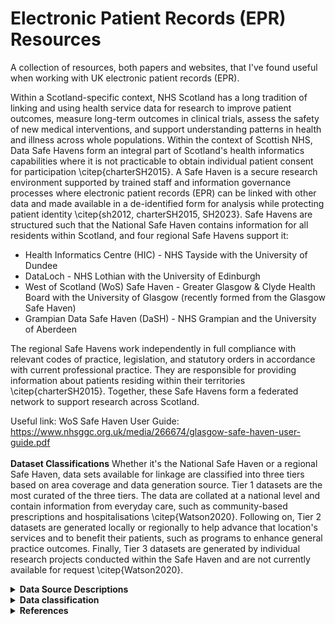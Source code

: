# Electronic Patient Records (EPR) Resources
A collection of resources, both papers and websites, that I've found useful when working with UK electronic patient records (EPR). 

Within a Scotland-specific context, NHS Scotland has a long tradition of linking and using health service data for research to improve patient outcomes, measure long-term outcomes in clinical trials, assess the safety of new medical interventions, and support understanding patterns in health and illness across whole populations. Within the context of Scottish NHS, Data Safe Havens form an integral part of Scotland's health informatics capabilities where it is not practicable to obtain individual patient consent for participation \citep{charterSH2015}. A Safe Haven is a secure research environment supported by trained staff and information governance processes where electronic patient records (EPR) can be linked with other data and made available in a de-identified form for analysis while protecting patient identity \citep{sh2012, charterSH2015, SH2023}. Safe Havens are structured such that the National Safe Haven contains information for all residents within Scotland, and four regional Safe Havens support it:
* Health Informatics Centre (HIC) - NHS Tayside with the University of Dundee
* DataLoch - NHS Lothian with the University of Edinburgh
* West of Scotland (WoS) Safe Haven - Greater Glasgow & Clyde Health Board with the University of Glasgow (recently formed from the Glasgow Safe Haven)
* Grampian Data Safe Haven (DaSH) - NHS Grampian and the University of Aberdeen

The regional Safe Havens work independently in full compliance with relevant codes of practice, legislation, and statutory orders in accordance with current professional practice. They are responsible for providing information about patients residing within their territories \citep{charterSH2015}. Together, these Safe Havens form a federated network to support research across Scotland. 

Useful link: WoS Safe Haven User Guide: https://www.nhsggc.org.uk/media/266674/glasgow-safe-haven-user-guide.pdf
<br></br>
<b>Dataset Classifications</b>
Whether it's the National Safe Haven or a regional Safe Haven, data sets available for linkage are classified into three tiers based on area coverage and data generation source. Tier 1 datasets are the most curated of the three tiers. The data are collated at a national level and contain information from everyday care, such as community-based prescriptions and hospitalisations \citep{Watson2020}. Following on, Tier 2 datasets are generated locally or regionally to help advance that location's services and to benefit their patients, such as programs to enhance general practice outcomes. Finally, Tier 3 datasets are generated by individual research projects conducted within the Safe Haven and are not currently available for request \citep{Watson2020}.
<details>
<summary><b>Data Source Descriptions</b></summary>
  The following is not an exhaustive list of available datasets but rather is intended to provide a list of the most commonly requested ones. 
  <details>
<summary><b><i>Demographics</i></b></summary>
    Scotland has a long history of EPR captured from birth through death using individual Community Health Index (CHI) numbers. CHI numbers allow for the unique identification and tracking of patients across NHS Scotland's services \citep{NHSDigChi2022}. The CHI number is the Scottish equivalent to England and Wales's NHS number. CHI numbers are assigned to each patient upon first registration with the system \citep{NHSChind}. CHI numbers are ten digits long, with the first six digits taken from the date of birth in two-digit format (<tt>DDMMYY</tt>), two random digits, a sex-based digit (i.e., even for women and odd for men), and an arithmetical check digit \citep{NHSDigChi2022}. 
    <br></br>
    The demographics data are collated from a collection of sources based on CHI numbers. The data made available within the dataset are acquired largely from National Records Scotland (NRS) and records available to the NHS Safe Haven team. Demographic data include obfuscated date of birth (DOB), sex, and Scottish Index of Multiple Deprivation (SIMD).
    <br></br>
    <b>Date of Birth</b>
    The NHS Safe Haven team obfuscated the canonical DOB. In the <tt>YYYY-MM-DD</tt> date format, DOBs are uniformly obfuscated by setting the day part of the date to be the middle of the month while maintaining the month and year values. For example, a birthday of 1922-01-09 would be changed to 1922-01-15.
 <br></br>
<b>Sex</b> The Demographics <tt>sex</tt> field was taken as the authoritative version for an individual's sex. 
<br></br>
<b>Scottish Index of Multiple Deprivation (SIMD)</b>
    Scottish Index of Multiple Deprivation (SIMD) is an area-based measurement of socioeconomic deprivation assigned to residents of Scotland based on where they live. Scottish residents' SIMD 2012 status was calculated by the Scottish Government using thirty-one indicators from seven different aspects of deprivation: income, employment, health, education, housing, geographic access, and crime. The indicators are combined using a weighted sum to create a single index, providing a relative ranking for each small geographic area in Scotland. Areas average about 800 individuals \citep{Executive2012}. It is important to note that SIMD can only measure an area’s level of deprivation, not an individual’s level. The absence of deprivation should not necessarily be correlated with affluence. The terms most deprived or least deprived were used to refer to the areas and not to the individuals living in those areas \citep{Executive2012}. Other year's indexes are also available. 
<br></br>
Useful link: https://www.gov.scot/collections/scottish-index-of-multiple-deprivation-2020/
<br></br>

<p>[!NOTE] Ethnicity is not recorded in the demographics file, though it is recorded in multiple other datasets, including the Scottish Morbidity Records and Scottish Care Information (SCI) Diabetes. Each dataset has a different level of granularity (e.g., 'White' versus 'White - Scottish' or 'White - British').</p>
  </details>
    <details>
<summary><b><i>Deaths</i></b></summary>
      The deaths file is a Tier 1 dataset containing combined records of death from the General Register Office, sourcing data primarily from NRS deaths, though others can be used. Each record contains information including date of death (DOD), location of death, the underlying cause of death (COD), and space for up to 10 contributing <tt>COD</tt>. Since 1 January 2000, CODs are coded in accordance with the International Classification of Disease, 10<sup>th</sup> revision (ICD-10) \citep{NRS_DeathsBackground} (see [Section ICD-10](#sec-icd10)).
      <br></br>
      <b>Cause of death</b>
      The underlying COD was recorded under <tt>COD</tt>. Within Scotland and the UK, the underlying COD is defined according to the World Health Organization's (WHO) definition as either the disease or injury which initiated the series of events leading directly to death or the circumstances of the accident or violence which produced the fatal injury \citep{who2022death, NationalRecordsofScotlandCOD}. If the certifying medical personnel cannot choose a single underlying COD, NRS uses the internationally agreed mortality coding rules in the ICD-10 standard to select the underlying cause of death \citep{Calderwood2018CertOfDeath}. Additionally, up to ten contributory CODs may be recorded. These are listed in ascending order based on their location within the series of events leading to death, with the first recorded as <tt>COD0</tt> and the last recorded under <tt>COD9</tt>.
    </details>
      <details>
<summary><b><i>General Practice Local Enhanced Services (GP LES)</i></b></summary>
       <p> [!NOTE] Ccogerage ended in 2018. </p>
 Local Enhanced Services (LES) for general practice surgeries (GPs) is a service for which general practice surgeries receive additional payments for demonstrating a high-quality service for specific conditions, including coronary heart disease, diabetes mellitus, stroke, chronic obstructive pulmonary disease, heart failure with reduced ejection fraction (but not heart failure with preserved ejection fraction), learning disabilities, and nationally enhanced services for drug misuse. Surgeries can subscribe to any number of the LES, without covering every service. The GPLES is a dataset which contains information about patients who received care under the LES scheme. Of note, coverage ended in 2018. 

Each GPLES record contains a <tt>safehavenID</tt>, the event date (<tt>EventDate</tt>), a Read code describing the entry (<tt>READCODE</tt>), a user-editable description to complement said code (<tt>Description</tt>), a flag for if the record pertains to a prescription (<tt>IsPrescription</tt>), a flag for if the record pertains to numerical values (<tt>IsValue</tt>), two value fields (<tt>Value1</tt> and <tt>Value2</tt>), the local enhanced service area (e.g., 3 for diabetes and 4 for congestive heart failure) (<tt>LESAreaID</tt>).
      </details>
<details>
<summary><b><i>Scottish Morbidity Records (SMR)</i></b></summary>
Scottish Morbidity Records are Tier 1 datasets containing individual-level healthcare data for patients treated on the NHS within Scotland. The type of record denotes the general type of healthcare received and/or the patient's medical status.
<br/><br/>
<details>
<summary>SMR00 - Outpatient Appointments & Attendance</summary>
  [!NOTE] It is Recommended to avoid using diagnostic or procedural information from SMR00
  <br></br>
  SMR00 contains information on outpatient appointments, attendance, and procedures performed. A record is generated when a patient either has outpatient clinical interaction or when the patient meets with a healthcare provider responsible for care outwith an outpatient clinic session \citep{SMR00nd}. The value of SMR00 lies in tracking patient contact with a specialist. Unfortunately, this rarely includes information on diagnosis or procedures.
</details>
<details>
<summary>SMR01 - General/Acute Inpatient & Day Case</summary><a name="sec-smr01"></a>
SMR01 contains information regarding all general and acute inpatient and day cases from all NHS hospitals in Scotland. Each row of data corresponds to an episode of care. Patients receive a new episode of care each time they change specialty, significant facility <a href="#specialty">[1]</a>, or consultant for medical reasons.
   <br></br>
Each episode of care contains some demographic information about the patient, admission, discharge, procedures if performed, and diagnostic factor(s) contributing to the episode. The demographic information contained within each row is limited to ethnicity, age, and Scottish Index of Multiple Deprivation (SIMD) decile and quintile. Admission information covers admission date (<tt>ADMDATE</tt>), admission type (i.e., emergency, urgent, or routine in <tt>ADMTYPE</tt>), where the patient was admitted or transferred from (<tt>ADMTRANS</tt>), what specialty the patient was treated by (<tt>SPEC</tt>), and what hospital the patient was admitted to (<tt>HOSP</tt>). Discharge information covers discharge date (<tt>DISDATE</tt>), discharge type (e.g., regular discharge, death, or transfer in <tt>DISTYPE</tt>), and where the patient was discharged or transferred to (<tt>DISTRANS</tt>). 
Each record must have the first diagnostic position (<tt>DIAG1</tt>) populated, which defines the primary diagnosis or main problem treated within the episode of care, and may have up to five additional positions populated with diagnosis information classified using ICD-10 codes (see [Section ICD-10](#sec-icd10)). Data quality assurance assessments have suggested coding accuracy levels $\geq$ 88% using the first 4 digits of the ICD-10 code for <tt>DIAG1</tt>, but accuracy declines for <tt>DIAG2</tt> - <tt>DIAG6</tt>, including under-reporting of common conditions such as heart failure and atrial fibrillation/flutter \citep{PHS2019, Khand2005, DataAccuractySMR012019}. However, coding may be more accurate for some conditions which have a large objective component to diagnosis (e.g., cancer, myocardial infarction), but much less accurate for those which have a large subjective component (e.g., heart failure), or where the problem is not considered a primary problem (e.g., atrial fibrillation \citep{Khand2005}.
 <br></br>

Additionally, each record has space for up to four procedures (<tt>OPxA</tt> [where <tt>x</tt> is the procedure number 1 - 4]) with the potential for additional information (e.g., laterality, aborted, or unsuccessful are coded in <tt>OPxB</tt> [where <tt>x</tt> is the procedure number 1 - 4]) codes recorded using Office of Population Censuses and Surveys Classification of Interventions and Procedures, version 4 (OPCS-4) (see Section \ref{sec:opcs}). Where applicable, the procedure coded in <tt>OP1A</tt> is considered the primary or main procedure for that episode of care. As with diagnostic codes, duality assurance assessments have shown coding accuracy levels $\geq$ 94% using the first four digits of the OPCS-4 code, with $\geq$ 97% of hospitals reporting codes \citep{PHS2019}.  
<br></br>
<p id="specialty">[1] A division of medicine or density covering a specific area of clinical activity and identified within one of the Royal Colleges or Faculties.</p>

Useful links:
* SMR01 crib sheet:https://publichealthscotland.scot/media/24925/smr01_crib_270323.pdf
* Explanation of data collection and validation: https://www.publichealthscotland.scot/publications/acute-hospital-activity-and-nhs-beds-information-quarterly/acute-hospital-activity-and-nhs-beds-information-quarterly-quarter-ending-31-december-2019/data-quality/
* WoS SMR01 Data Package explanation: https://www.nhsggc.org.uk/media/251274/13-smr01-data-package.pdf
</details>
<details>
<summary>SMR04 - Mental Health Inpatient & Day Cases</summary>
  SMR04 contains information regarding mental health inpatient and day cases. The SMR04 dataset has a similar format to that of SMR01 (see [Section SMR01]((#sec-smr01)) with regard to the information provided. Data points are recorded within episodes of care and contain patient demographics, admission, discharge, and diagnostic information. However, in most cases, patients will be transferred to general hospitals to undergo procedures and medical intervention, which would be recorded in SMR01. For this reason, patients are still at risk of experiencing an SMR01 admission while receiving care under the purview of an SMR04 contributing facility. SMR04 admissions tend to be for more extended stays than are found in SMR01 admissions.
  <br></br>
  Useful links:
  SMR04 crib sheet: https://publichealthscotland.scot/media/24927/smr04_crib_270323.pdf
</details>
<details>
<summary>SMR06</summary>
</details>
</details> 
<details>
  
  <summary><b><i>Prescribing Information System (PIS)</i></b></summary>
  The Prescribing Information System (PIS) is a fairly unique resource that enables pharmaco-epidemiological research due to its population coverage and record linkage. PIS covers all NHS medications prescribed, dispensed and reimbursed in the community setting within Scotland \citep{Alvarez-Madrazo2016}. Prescriptions written in hospitals and dispensed in the community setting are also included in the dataset \citep{pis2022}. Of note is that the West of Scotland version of PIS only holds records of dispensed prescriptions. PIS uses the CHI number to link individuals prescribing and dispensing data to their other health records data since 2009, with a coverage that is almost 100% for prescribed and dispensed items \citep{Alvarez-Madrazo2016}. 
  <br></br>
  For each reimbursed prescription, PIS provides the approved name, product name, formulation, and strength using the British National Formulary (BNF) chapter and item codes (see Section \ref{sec:bnf}). Importantly, PIS does not provide information on how often a medication should be taken, how many pills should be taken at one time, nor at what time of day. Additionally, records do not explicitly record the reasoning or timing of when treatment was started, changed, or terminated \citep{williams2016making}. 
  <br></br>
  <b>Use of Prescribing and Dispensing Date</b>
  Each prescription record is accompanied by a prescribing date (<tt>PRESC_DATE</tt>), indicating when the medication was prescribed to the patient, and a dispensing date (<tt>DISP_DATE</tt>), when the patient acquired the medication. The PIS data has two known quirks involving the prescription and dispensing dates that need to be considered. Regarding the prescribing date, there were prescriptions for individual medications where the patient, medication, and prescribed date were the same, but each row had a different dispensed date. One would assume these are repeat prescriptions, but the pattern was rare before 2013. When this pattern isn't present, the prescribed date defaulted to the dispensed date for prescriptions after the initial prescription. That is, the prescribed date changed even if the prescription was repeated.
<br></br>
Concerning the dispensing date, recorded dates likely represent when the pharmacy was reimbursed for the prescription (typically the last day of the month) rather than the date when the medication was dispensed to the patient. This record pattern is shown below, where prescription dates are uniform throughout the month, while dispensing dates tend to fall on the last day of the month. This is likely an artefact due to Scotland's free at-the-point-of-contact prescriptions, where pharmacies are reimbursed monthly rather than on the day when the patient collects the medication. 

 <p></p>
    <p>
  <img src="references/Total_presc_date.png", width=300 alt> 
  <img src="references/Total_disp_date.png", width=300 alt> 
      
<em>Spread of recorded prescription days (<tt>PRESC_DATE</tt>) across the month versus spread of recorded dispensing days (<tt>DISP_DATE</tt>), a reimbursement artefact.</em>
</p>
  Useful link: 
* Describing paper: https://academic.oup.com/ije/article/45/3/714/2572798?login=true
  </details>
  <details>
  <summary><b><i>Scottish Care Information - Diabetes Collaboration (SCI-Diabetes)</i></b></summary>
    Scottish Care Information - Diabetes Collaboration (SCI-Diabetes) is a Tier 1 dataset holding the electronic clinical registry records pertaining to the treatment of people with diabetes mellitus in Scotland \citep{Livingstone2012}. It holds some records dating back to the mid-1920s, but full coverage with automatic capture based on assigned Read Code started in 2000. It has a national estimated capture of $\geq$ 99% of all people diagnosed with diabetes mellitus \citep{Livingstone2012}. 
    <br></br>
    
  Useful link: 
* Describing paper: https://journals.plos.org/plosmedicine/article?id=10.1371/journal.pmed.1001321
</details>
 <details>
  <summary><b><i>Scottish Care Information Store (SCI Store)</i></b></summary>
Scottish Care Information Store (SCI Store) is a Tier 2 dataset covering the Scottish NHS Health Boards and contains clinical reports from biochemistry, haematology, pathology, microbiology, and radiology \citep{SciStoreAbout2015}. The most common SCI Store linkage provided is to extract information on haematology and biochemistry test values. When using haematology and biochemistry, it is recommended to select test types using the <tt>CLINICALCODEVALUE</tt> field to capture routine tests, rather than tests taken for niche reasons.  
   <br></br>
   
 Useful link: WoS data package description: https://www.nhsggc.org.uk/media/251273/07-scistore-data-package.pdf

   [!NOTE] Failed runs and impossible values are included.  Make sure to remove biologically implausible test results. 

<b>Serum Creatinine and Estimated Glomerular Filtration Rate</b>
       Creatinine is a waste product from muscle tissue. Normal serum levels are based predominantly on an individual's age and sex; high levels indicate impaired renal function. Serum Creatinine values were identified using the <tt>CLINICALCODEVALUE</tt> `44J3.'. It is commonly used to estimate renal function as the main component in calculating the estimated glomerular filtration rate (eGFR). It is recommended to calculate the eGFR values directly from the serum creatinine rather than using the recorded eGFR values, as these recorded values are capped at 60 ml/min/1.73m<sup>2</sup> when values surpass this, and not all recorded serum creatinine values have mapped eGFR value.  To calculate eGFR, one must assume that the serum creatinine values were standardised using isotope dilution mass spectrometry. 
 </details>
</details>

<details>
<summary><b>Data classification</b></summary>
<details>
<summary><b><i>International Classification of Diseases, 10<sup>th</sup> revision (ICD-10)</i></b></summary><a name="sec-icd10"></a>
  The International Classification of Disease (ICD) was originally a system to classify causes of death but has since expanded its scope to include non-fatal diseases, medical procedures, impairments, disabilities and handicaps \citep{whoicd2016}. The 10\textsuperscript{th} revision was adopted by the WHO in May 1990 and went into effect on 1 January 1993 \citep{WhoICD2022}. More formally, the International Statistical Classification of Diseases and Related Health Problems, 10<sup>th</sup> Revision (ICD-10) coding standard is a hierarchical standard provided by the WHO to enable systematic health recording and collection of statistics on disease in primary, secondary, tertiary care, and death certificates internationally and over time \citep{WhoICD2022}. The codes translate potentially complicated medical diagnoses and other health problems into a finite set of alphanumeric codes, permitting easy storage and analysis \citep{whoicd2016}. 
<br></br>
 Internationally, many countries have developed country-specific modifications to the WHO's version of the ICD-10 codes \citep{Jette2010}. Universally, codes are at least three characters long, and the maximum can vary \citep{whoicd2016, Jette2010}. Within the UK, ICD-10 codes range between 4 and 6 characters long. The first character is a letter, following international standards, and the second two characters are always numbers, then a period followed by an alphanumeric character \citep{generalICD}. In the case of a 3-character code, the UK fills in the fourth character with an 'x' \citep{NhsDigitalIcd2022}. If present, the sixth character is the dagger 'D' or asterisk 'A' indicator, though these can be present in the fifth position, where there are either modified 3-character or standard 4-character codes \citep{codeFormats}. 
    <br></br>
  
Useful links: 
* Classification browser ICD-10: https://icd.who.int/browse10/2016/en
* Code list generation: https://www.opencodelists.org/
  
</details>
<details>
<summary><b><i>Office of Population Censuses and Surveys Classification of Interventions and Procedures, version 4 (OPCS-4)</i></b></summary><a name="sec-opcs"></a>
  The Office of Population Censuses and Surveys Classification of Interventions and Procedures, version 4 (OPCS-4) coding standard is developed, maintained, licensed, and supported by NHS Digital's Terminology and Classifications Delivery Service and governed by Crown Copyright \citep{opcsNHSDigital2019}. OPCS-4 is a hierarchical coding standard used to classify operations, procedures, and interventions conducted within the NHS. OPCS-4 codes are four characters long and have a similar structure to ICD-10 codes. OPCS-4 codes start with a letter followed by three digits. A full stop (.) separates the second and third digit \citep{opcs2021}. 
  <br></br>
  
Useful link: Classification browser OPCS-4.10: https://classbrowser.nhs.uk/#/book/OPCS-4.10
  
</details>
<details>
<summary><b><i>Read Codes</i></b></summary>
Read Codes are a hierarchical controlled clinical vocabulary for terms and short phrases \citep{Robinson1997, Pringle1990, Chisholm1990}. The first widely used version of Read Codes was standardised to 4-byte set codes, which was then extended to a 5-byte unified set. Version 2 added a term code to hold an <tt>idea</tt> or <tt>concept</tt>, where the preferred term appends '00' and additional synonyms append term codes 11-99 \citep{Booth1994}. For example, if the original 5-byte Read Code was 'G30..' for acute myocardial infarction, the 5-byte version 2 code, with the preferred term code, is 'G30..00' for 'Acute myocardial infarction' and the first synonym, 'Attack - heart' for heart attack, is 'G30..11', followed by 'Coronary thrombosis', 'G30..12'. 
The WoS's GP LES dataset uses the 5-byte set of codes without the term code, which means synonyms are mapped onto the same five-digit code. For example, 'G580.00', 'Congestive heart failure', and 'G580.11', 'Congestive cardiac failure' both map onto 'G580.'. Additionally, trailing space holders (.) have been removed due to formatting errors or deliberate elimination. This means 'G580.11' maps to 'G580' and 'G58..00', and 'heart failure' maps to 'G58'. 
  <br></br>

  Useful links: 
  * Code lists (published but use with care): https://clinicalcodes.rss.mhs.man.ac.uk/
  * HDRUK Phenotye Library (published but use with care): https://phenotypes.healthdatagateway.org/
</details>
<details>
<summary><b><i>British National Formulary (BNF)</i></b></summary>
The first nine characters of the BNF code specify the chemical level of the medication. Within these nine characters, the first two characters indicate the chapter of the BNF that the medication is from. For example, drugs in BNF Chapter 2 (Cardiovascular System) will always begin with '02'. The code is then further subdivided into sections (e.g., Diuretics, contained within Chapter 2 Section 2 of the BNF, all begin with '0202'). The remaining six characters provide more detailed information about the medication, including whether the product is branded or generic, its strength, and its formulation (see below for a breakdown of a 9-character BNF code).
  <p>
  <img src="references/BNF Code_v2.png", width=400 alt>
  
  <em>A breakdown of the BNF code for a generic 40 mg tablet of furosemide. 'AA' in the 'Product' section always indicates that the medication is a generic version. The asterisk indicates that any code could be entered in this section.</em>
</p>
<br></br>
<b>Classifying Prescriptions</b>
There are two primary ways to classify prescriptions. The first, and most straightforward way, is to classify prescriptions using the BNF Chapter, Section, or Paragraph. The benefit of this classification mechanism is that it easily groups medications without incorporating potential selection bias or classification errors. However, combination medications are often in a separate paragraph from the constituent chemicals. 
<br></br>

The alternative is to classify medications based on their active chemicals, meaning that loop diuretics would include all medications which included a member of the loop diuretic family:
<br></br>

|BNF Code  | Description |
| ------------- | ------------- |
| 020202 | Loop diuretics (the Paragraph) |
| 0202040D0 | Amiloride HCI with loop diuretics |
| 0202040B0 | Co-amilofruse (Amiloride hydrochloride/frusemide) |
| 0202040T0 | Spironolactone with loop diuretics | 
| 0202040U0 | Triamterene with loop diuretics | 
| 0202080D0 | Bumetanide/Amiloride hydrochloride |
| 0202080C0 | Bumetanide/potassium | 
| 0202080K0 | Furosemide/potassium |

<br></br>

Useful links: 
* Open Prescribing: https://openprescribing.net/bnf/
* Code list generation: https://www.opencodelists.org/
* BNF code descriptions: https://www.bennett.ox.ac.uk/blog/2017/04/prescribing-data-bnf-codes/#:~:text=The%20BNF%20codes%20from%20this,BNF%20a%20drug%20is%20from.

</details>
</details>  
<details>
<summary><b>References</b></summary>
The contents of this page have been adapted and extended from my PhD thesis: 
Friday, J. M. 2023. The pharmaco-epidemiology of loop diuretic dispensing and its relationship to the diagnosis of heart failure and to prognosis. PhD, University of Glasgow. 

 
</details>

